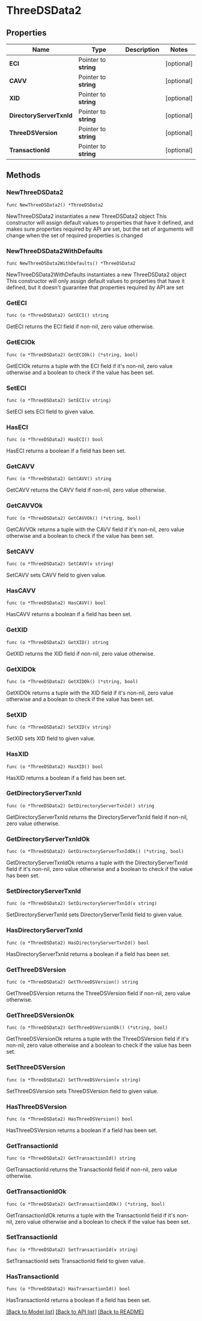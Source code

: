 # ThreeDSData2

## Properties

Name | Type | Description | Notes
------------ | ------------- | ------------- | -------------
**ECI** | Pointer to **string** |  | [optional] 
**CAVV** | Pointer to **string** |  | [optional] 
**XID** | Pointer to **string** |  | [optional] 
**DirectoryServerTxnId** | Pointer to **string** |  | [optional] 
**ThreeDSVersion** | Pointer to **string** |  | [optional] 
**TransactionId** | Pointer to **string** |  | [optional] 

## Methods

### NewThreeDSData2

`func NewThreeDSData2() *ThreeDSData2`

NewThreeDSData2 instantiates a new ThreeDSData2 object
This constructor will assign default values to properties that have it defined,
and makes sure properties required by API are set, but the set of arguments
will change when the set of required properties is changed

### NewThreeDSData2WithDefaults

`func NewThreeDSData2WithDefaults() *ThreeDSData2`

NewThreeDSData2WithDefaults instantiates a new ThreeDSData2 object
This constructor will only assign default values to properties that have it defined,
but it doesn't guarantee that properties required by API are set

### GetECI

`func (o *ThreeDSData2) GetECI() string`

GetECI returns the ECI field if non-nil, zero value otherwise.

### GetECIOk

`func (o *ThreeDSData2) GetECIOk() (*string, bool)`

GetECIOk returns a tuple with the ECI field if it's non-nil, zero value otherwise
and a boolean to check if the value has been set.

### SetECI

`func (o *ThreeDSData2) SetECI(v string)`

SetECI sets ECI field to given value.

### HasECI

`func (o *ThreeDSData2) HasECI() bool`

HasECI returns a boolean if a field has been set.

### GetCAVV

`func (o *ThreeDSData2) GetCAVV() string`

GetCAVV returns the CAVV field if non-nil, zero value otherwise.

### GetCAVVOk

`func (o *ThreeDSData2) GetCAVVOk() (*string, bool)`

GetCAVVOk returns a tuple with the CAVV field if it's non-nil, zero value otherwise
and a boolean to check if the value has been set.

### SetCAVV

`func (o *ThreeDSData2) SetCAVV(v string)`

SetCAVV sets CAVV field to given value.

### HasCAVV

`func (o *ThreeDSData2) HasCAVV() bool`

HasCAVV returns a boolean if a field has been set.

### GetXID

`func (o *ThreeDSData2) GetXID() string`

GetXID returns the XID field if non-nil, zero value otherwise.

### GetXIDOk

`func (o *ThreeDSData2) GetXIDOk() (*string, bool)`

GetXIDOk returns a tuple with the XID field if it's non-nil, zero value otherwise
and a boolean to check if the value has been set.

### SetXID

`func (o *ThreeDSData2) SetXID(v string)`

SetXID sets XID field to given value.

### HasXID

`func (o *ThreeDSData2) HasXID() bool`

HasXID returns a boolean if a field has been set.

### GetDirectoryServerTxnId

`func (o *ThreeDSData2) GetDirectoryServerTxnId() string`

GetDirectoryServerTxnId returns the DirectoryServerTxnId field if non-nil, zero value otherwise.

### GetDirectoryServerTxnIdOk

`func (o *ThreeDSData2) GetDirectoryServerTxnIdOk() (*string, bool)`

GetDirectoryServerTxnIdOk returns a tuple with the DirectoryServerTxnId field if it's non-nil, zero value otherwise
and a boolean to check if the value has been set.

### SetDirectoryServerTxnId

`func (o *ThreeDSData2) SetDirectoryServerTxnId(v string)`

SetDirectoryServerTxnId sets DirectoryServerTxnId field to given value.

### HasDirectoryServerTxnId

`func (o *ThreeDSData2) HasDirectoryServerTxnId() bool`

HasDirectoryServerTxnId returns a boolean if a field has been set.

### GetThreeDSVersion

`func (o *ThreeDSData2) GetThreeDSVersion() string`

GetThreeDSVersion returns the ThreeDSVersion field if non-nil, zero value otherwise.

### GetThreeDSVersionOk

`func (o *ThreeDSData2) GetThreeDSVersionOk() (*string, bool)`

GetThreeDSVersionOk returns a tuple with the ThreeDSVersion field if it's non-nil, zero value otherwise
and a boolean to check if the value has been set.

### SetThreeDSVersion

`func (o *ThreeDSData2) SetThreeDSVersion(v string)`

SetThreeDSVersion sets ThreeDSVersion field to given value.

### HasThreeDSVersion

`func (o *ThreeDSData2) HasThreeDSVersion() bool`

HasThreeDSVersion returns a boolean if a field has been set.

### GetTransactionId

`func (o *ThreeDSData2) GetTransactionId() string`

GetTransactionId returns the TransactionId field if non-nil, zero value otherwise.

### GetTransactionIdOk

`func (o *ThreeDSData2) GetTransactionIdOk() (*string, bool)`

GetTransactionIdOk returns a tuple with the TransactionId field if it's non-nil, zero value otherwise
and a boolean to check if the value has been set.

### SetTransactionId

`func (o *ThreeDSData2) SetTransactionId(v string)`

SetTransactionId sets TransactionId field to given value.

### HasTransactionId

`func (o *ThreeDSData2) HasTransactionId() bool`

HasTransactionId returns a boolean if a field has been set.


[[Back to Model list]](../README.md#documentation-for-models) [[Back to API list]](../README.md#documentation-for-api-endpoints) [[Back to README]](../README.md)



